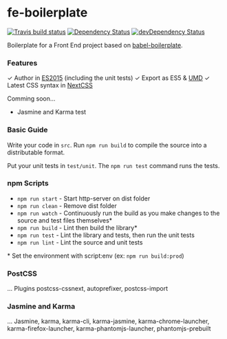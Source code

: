 # fe-boilerplate
[![Travis build status](http://img.shields.io/travis/raulmoyareyes/fe-boilerplate.svg?style=flat)](https://travis-ci.org/raulmoyareyes/fe-boilerplate)
[![Dependency Status](https://david-dm.org/raulmoyareyes/fe-boilerplate.svg)](https://david-dm.org/raulmoyareyes/fe-boilerplate)
[![devDependency Status](https://david-dm.org/raulmoyareyes/fe-boilerplate/dev-status.svg)](https://david-dm.org/raulmoyareyes/fe-boilerplate#info=devDependencies)

Boilerplate for a Front End project based on [babel-boilerplate](https://github.com/babel/generator-babel-boilerplate).

### Features

✓ Author in [ES2015](https://babeljs.io/docs/learn-es2015/) (including the unit tests)
✓ Export as ES5 & [UMD](https://github.com/umdjs/umd)
✓ Latest CSS syntax in [NextCSS](http://cssnext.io/features/)

Comming soon...
- Jasmine and Karma test

### Basic Guide

Write your code in `src`. Run `npm run build` to compile the source into a distributable format.

Put your unit tests in `test/unit`. The `npm run test` command runs the tests.

### npm Scripts

- `npm run start` - Start http-server on dist folder
- `npm run clean` - Remove dist folder
- `npm run watch` - Continuously run the build as you make changes to the source
   and test files themselves*
- `npm run build` - Lint then build the library*
- `npm run test` - Lint the library and tests, then run the unit tests
- `npm run lint` - Lint the source and unit tests

\* Set the environment with script:env (ex: `npm run build:prod`)

### PostCSS
... Plugins postcss-cssnext, autoprefixer, postcss-import
 
### Jasmine and Karma
... Jasmine, karma, karma-cli, karma-jasmine, karma-chrome-launcher, karma-firefox-launcher, karma-phantomjs-launcher, phantomjs-prebuilt
